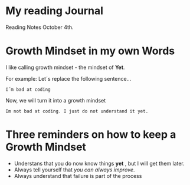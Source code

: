 # My reading Journal

Reading Notes October 4th.

# Growth Mindset in my own Words

I like calling growth mindset - the mindset of **Yet**.

For example: Let´s replace the following sentence...

`I´m bad at coding`

Now, we will turn it into a growth mindset

`Im not bad at coding. I just do not understand it yet.`



# Three reminders on how to keep a Growth Mindset

+ Understans that you do now know things **yet** , but I will get them later.
+ Always tell yourself that _you can always improve_.
+ Always understand that failure is part of the process
  
  
